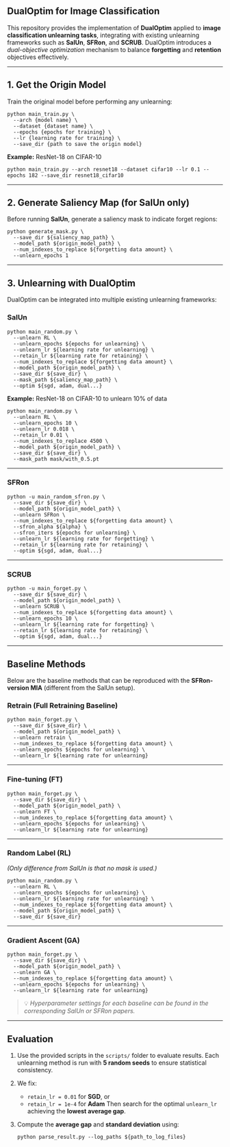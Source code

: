 ## DualOptim for Image Classification

This repository provides the implementation of **DualOptim** applied to **image classification unlearning tasks**, integrating with existing unlearning frameworks such as **SalUn**, **SFRon**, and **SCRUB**. DualOptim introduces a *dual-objective optimization* mechanism to balance **forgetting** and **retention** objectives effectively.

------

## 1. Get the Origin Model

Train the original model before performing any unlearning:

```
python main_train.py \
  --arch {model name} \
  --dataset {dataset name} \
  --epochs {epochs for training} \
  --lr {learning rate for training} \
  --save_dir {path to save the origin model}
```

**Example:**
 ResNet-18 on CIFAR-10

```
python main_train.py --arch resnet18 --dataset cifar10 --lr 0.1 --epochs 182 --save_dir resnet18_cifar10
```

------

## 2. Generate Saliency Map (for SalUn only)

Before running **SalUn**, generate a saliency mask to indicate forget regions:

```
python generate_mask.py \
  --save_dir ${saliency_map_path} \
  --model_path ${origin_model_path} \
  --num_indexes_to_replace ${forgetting data amount} \
  --unlearn_epochs 1
```

------

## 3. Unlearning with DualOptim

DualOptim can be integrated into multiple existing unlearning frameworks:

### **SalUn**

```
python main_random.py \
  --unlearn RL \
  --unlearn_epochs ${epochs for unlearning} \
  --unlearn_lr ${learning rate for unlearning} \
  --retain_lr ${learning rate for retaining} \
  --num_indexes_to_replace ${forgetting data amount} \
  --model_path ${origin_model_path} \
  --save_dir ${save_dir} \
  --mask_path ${saliency_map_path} \
  --optim ${sgd, adam, dual...}
```

**Example:**
 ResNet-18 on CIFAR-10 to unlearn 10% of data

```
python main_random.py \
  --unlearn RL \
  --unlearn_epochs 10 \
  --unlearn_lr 0.018 \
  --retain_lr 0.01 \
  --num_indexes_to_replace 4500 \
  --model_path ${origin_model_path} \
  --save_dir ${save_dir} \
  --mask_path mask/with_0.5.pt
```

------

### **SFRon**

```
python -u main_random_sfron.py \
  --save_dir ${save_dir} \
  --model_path ${origin_model_path} \
  --unlearn SFRon \
  --num_indexes_to_replace ${forgetting data amount} \
  --sfron_alpha ${alpha} \
  --sfron_iters ${epochs for unlearning} \
  --unlearn_lr ${learning rate for forgetting} \
  --retain_lr ${learning rate for retaining} \
  --optim ${sgd, adam, dual...}
```

------

###  **SCRUB**

```
python -u main_forget.py \
  --save_dir ${save_dir} \
  --model_path ${origin_model_path} \
  --unlearn SCRUB \
  --num_indexes_to_replace ${forgetting data amount} \
  --unlearn_epochs 10 \
  --unlearn_lr ${learning rate for forgetting} \
  --retain_lr ${learning rate for retaining} \
  --optim ${sgd, adam, dual...}
```

------

## Baseline Methods

Below are the baseline methods that can be reproduced with the **SFRon-version MIA** (different from the SalUn setup).

### Retrain (Full Retraining Baseline)

```
python main_forget.py \
  --save_dir ${save_dir} \
  --model_path ${origin_model_path} \
  --unlearn retrain \
  --num_indexes_to_replace ${forgetting data amount} \
  --unlearn_epochs ${epochs for unlearning} \
  --unlearn_lr ${learning rate for unlearning}
```

------

### Fine-tuning (FT)

```
python main_forget.py \
  --save_dir ${save_dir} \
  --model_path ${origin_model_path} \
  --unlearn FT \
  --num_indexes_to_replace ${forgetting data amount} \
  --unlearn_epochs ${epochs for unlearning} \
  --unlearn_lr ${learning rate for unlearning}
```

------

### Random Label (RL)

*(Only difference from SalUn is that no mask is used.)*

```
python main_random.py \
  --unlearn RL \
  --unlearn_epochs ${epochs for unlearning} \
  --unlearn_lr ${learning rate for unlearning} \
  --num_indexes_to_replace ${forgetting data amount} \
  --model_path ${origin_model_path} \
  --save_dir ${save_dir}
```

------

### Gradient Ascent (GA)

```
python main_forget.py \
  --save_dir ${save_dir} \
  --model_path ${origin_model_path} \
  --unlearn GA \
  --num_indexes_to_replace ${forgetting data amount} \
  --unlearn_epochs ${epochs for unlearning} \
  --unlearn_lr ${learning rate for unlearning}
```

> 💡 *Hyperparameter settings for each baseline can be found in the corresponding SalUn or SFRon papers.*

------

## Evaluation

1. Use the provided scripts in the `scripts/` folder to evaluate results.
    Each unlearning method is run with **5 random seeds** to ensure statistical consistency.

2. We fix:

   - `retain_lr = 0.01` for **SGD**, or
   - `retain_lr = 1e-4` for **Adam**
      Then search for the optimal `unlearn_lr` achieving the **lowest average gap**.

3. Compute the **average gap** and **standard deviation** using:

   ```
   python parse_result.py --log_paths ${path_to_log_files}
   ```